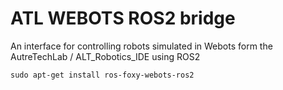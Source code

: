 # ATL WEBOTS ROS2 bridge
An interface for controlling robots simulated in Webots form the AutreTechLab / ALT_Robotics_IDE using ROS2

`sudo apt-get install ros-foxy-webots-ros2`
